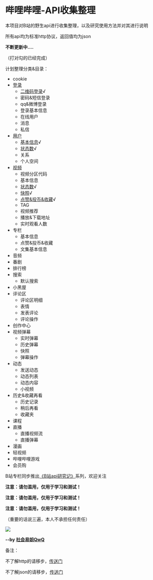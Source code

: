 # 哔哩哔哩-API收集整理

本项目对B站的野生api进行收集整理，以及研究使用方法并对其进行说明

所有api均为标准http协议，返回值均为json

**不断更新中....**

（打对勾的已经完成）

计划整理分类&目录：

- cookie
- [登录](https://github.com/SocialSisterYi/bilibili-API-collect/tree/master/login)
  - [二维码登录](https://github.com/SocialSisterYi/bilibili-API-collect/tree/master/login/QR.md)√
  - 密码&短信登录
  - qq&微博登录
  - 登录基本信息
  - 在线用户
  - 消息
  - 私信
- [用户](https://github.com/SocialSisterYi/bilibili-API-collect/tree/master/user)
  - [基本信息](https://github.com/SocialSisterYi/bilibili-API-collect/blob/master/user/info.md)√
  - [状态数](https://github.com/SocialSisterYi/bilibili-API-collect/blob/master/user/status_number.md)√
  - 关系
  - 个人空间
- [视频](https://github.com/SocialSisterYi/bilibili-API-collect/tree/master/video)
  - 视频分区代码
  - 基本信息
  - [状态数](https://github.com/SocialSisterYi/bilibili-API-collect/blob/master/video/status_number.md)√
  - [快照](https://github.com/SocialSisterYi/bilibili-API-collect/blob/master/video/snapshot.md)√
  - [点赞&投币&收藏](https://github.com/SocialSisterYi/bilibili-API-collect/blob/master/video/like_coin_fav.md)√
  - TAG
  - 视频推荐
  - 播放&下载地址
  - 实时观看人数
- 专栏
  - 基本信息
  - 点赞&投币&收藏
  - 文集基本信息
- 音频
- 番剧
- 排行榜
- 搜索
  - 默认搜索
- 小黑屋
- 评论区
  - 评论区明细
  - 表情
  - 发表评论
  - 评论操作
- 创作中心
- 视频弹幕
  - 实时弹幕
  - 历史弹幕
  - 快照
  - 弹幕操作
- 动态
  - 发送动态
  - 动态列表
  - 动态内容
  - 小视频
- 历史&收藏再看
  - 历史记录
  - 稍后再看
  - 收藏夹
- 课程
- 直播
  - 直播视频流
  - 直播弹幕
- 漫画
- 轻视频
- 哔哩哔哩游戏
- 会员购

B站专栏同步推出[《B站api研究记》](https://www.bilibili.com/read/readlist/rl207146)系列，欢迎关注

**注意：请勿滥用，仅用于学习和测试！**

**注意：请勿滥用，仅用于学习和测试！**

**注意：请勿滥用，仅用于学习和测试！**

（重要的话说三遍，本人不承担任何责任）

![](https://i2.hdslb.com/bfs/face/480e2e98513aaeb65d2f2c76dbae750c4de722e9.jpg)

**--by [社会易姐QwQ](https://space.bilibili.com/293793435)**



备注：

不了解http的请移步，[传送门](https://www.cnblogs.com/an-wen/p/11180076.html)

不了解json的请移步，[传送门](https://www.sojson.com/json/json_index.html)